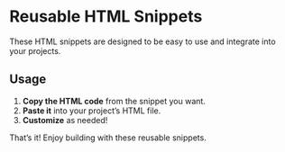 # Reusable HTML Snippets


These HTML snippets are designed to be easy to use and integrate into your projects.

## Usage

1. **Copy the HTML code** from the snippet you want.
2. **Paste it** into your project’s HTML file.
3. **Customize** as needed!

That’s it! Enjoy building with these reusable snippets. 
